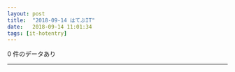 ```yaml
---
layout: post
title:  "2018-09-14 はてぶIT"
date:   2018-09-14 11:01:34
tags: [it-hotentry]
---
```

0 件のデータあり

<hr>
